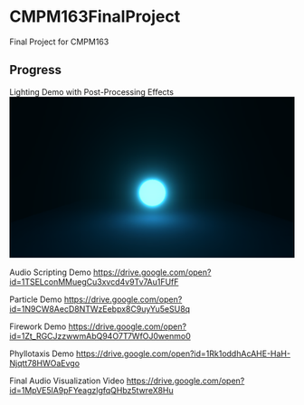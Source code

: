 # CMPM163FinalProject
Final Project for CMPM163 

## Progress
Lighting Demo with Post-Processing Effects
![](ProgressPhotos/Progress.png)

Audio Scripting Demo
https://drive.google.com/open?id=1TSELconMMuegCu3xvcd4v9Tv7Au1FUfF

Particle Demo
https://drive.google.com/open?id=1N9CW8AecD8NTWzEebpx8C9uyYu5eSU8q

Firework Demo
https://drive.google.com/open?id=1Zt_RGCJzzwwmAbQ94O7T7WfOJ0wenmo0

Phyllotaxis Demo
https://drive.google.com/open?id=1Rk1oddhAcAHE-HaH-Njqtt78HWOaEvgo

Final Audio Visualization Video
https://drive.google.com/open?id=1MpVE5lA9pFYeagzlgfqQHbz5twreX8Hu
